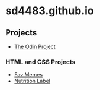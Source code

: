 # sd4483.github.io

## Projects
- [The Odin Project](https://sd4483.github.io/TheOdinProject/)

### HTML and CSS Projects
- [Fav Memes](https://sd4483.github.io/fav-memes)
- [Nutrition Label](https://sd4483.github.io/nutrition-label)
